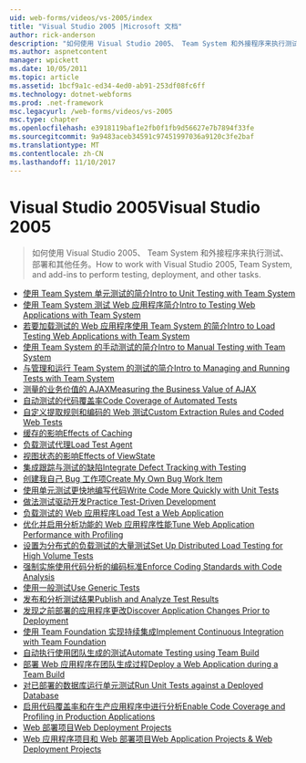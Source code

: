 ```yaml
---
uid: web-forms/videos/vs-2005/index
title: "Visual Studio 2005 |Microsoft 文档"
author: rick-anderson
description: "如何使用 Visual Studio 2005、 Team System 和外接程序来执行测试、 部署和其他任务。"
ms.author: aspnetcontent
manager: wpickett
ms.date: 10/05/2011
ms.topic: article
ms.assetid: 1bcf9a1c-ed34-4ed0-ab91-253df08fc6ff
ms.technology: dotnet-webforms
ms.prod: .net-framework
msc.legacyurl: /web-forms/videos/vs-2005
msc.type: chapter
ms.openlocfilehash: e3918119baf1e2fb0f1fb9d56627e7b7894f33fe
ms.sourcegitcommit: 9a9483aceb34591c97451997036a9120c3fe2baf
ms.translationtype: MT
ms.contentlocale: zh-CN
ms.lasthandoff: 11/10/2017
---
```

<a name="visual-studio-2005"></a><span data-ttu-id="291c6-103">Visual Studio 2005</span><span class="sxs-lookup"><span data-stu-id="291c6-103">Visual Studio 2005</span></span>
====================
> <span data-ttu-id="291c6-104">如何使用 Visual Studio 2005、 Team System 和外接程序来执行测试、 部署和其他任务。</span><span class="sxs-lookup"><span data-stu-id="291c6-104">How to work with Visual Studio 2005, Team System, and add-ins to perform testing, deployment, and other tasks.</span></span>


- [<span data-ttu-id="291c6-105">使用 Team System 单元测试的简介</span><span class="sxs-lookup"><span data-stu-id="291c6-105">Intro to Unit Testing with Team System</span></span>](introduction-to-unit-testing-with-team-system.md)
- [<span data-ttu-id="291c6-106">使用 Team System 测试 Web 应用程序简介</span><span class="sxs-lookup"><span data-stu-id="291c6-106">Intro to Testing Web Applications with Team System</span></span>](introduction-to-testing-web-applications-with-team-system.md)
- [<span data-ttu-id="291c6-107">若要加载测试的 Web 应用程序使用 Team System 的简介</span><span class="sxs-lookup"><span data-stu-id="291c6-107">Intro to Load Testing Web Applications with Team System</span></span>](introduction-to-load-testing-web-applications-with-team-system.md)
- [<span data-ttu-id="291c6-108">使用 Team System 的手动测试的简介</span><span class="sxs-lookup"><span data-stu-id="291c6-108">Intro to Manual Testing with Team System</span></span>](introduction-to-manual-testing-with-team-system.md)
- [<span data-ttu-id="291c6-109">与管理和运行 Team System 的测试的简介</span><span class="sxs-lookup"><span data-stu-id="291c6-109">Intro to Managing and Running Tests with Team System</span></span>](introduction-to-managing-and-running-tests-with-team-system.md)
- [<span data-ttu-id="291c6-110">测量的业务价值的 AJAX</span><span class="sxs-lookup"><span data-stu-id="291c6-110">Measuring the Business Value of AJAX</span></span>](measuring-the-business-value-of-ajax.md)
- [<span data-ttu-id="291c6-111">自动测试的代码覆盖率</span><span class="sxs-lookup"><span data-stu-id="291c6-111">Code Coverage of Automated Tests</span></span>](code-coverage-of-automated-tests.md)
- [<span data-ttu-id="291c6-112">自定义提取规则和编码的 Web 测试</span><span class="sxs-lookup"><span data-stu-id="291c6-112">Custom Extraction Rules and Coded Web Tests</span></span>](custom-extraction-rules-and-coded-web-tests.md)
- [<span data-ttu-id="291c6-113">缓存的影响</span><span class="sxs-lookup"><span data-stu-id="291c6-113">Effects of Caching</span></span>](the-effects-of-caching.md)
- [<span data-ttu-id="291c6-114">负载测试代理</span><span class="sxs-lookup"><span data-stu-id="291c6-114">Load Test Agent</span></span>](using-the-load-test-agent.md)
- [<span data-ttu-id="291c6-115">视图状态的影响</span><span class="sxs-lookup"><span data-stu-id="291c6-115">Effects of ViewState</span></span>](the-effects-of-viewstate.md)
- [<span data-ttu-id="291c6-116">集成跟踪与测试的缺陷</span><span class="sxs-lookup"><span data-stu-id="291c6-116">Integrate Defect Tracking with Testing</span></span>](how-do-i-integrate-defect-tracking-with-testing.md)
- [<span data-ttu-id="291c6-117">创建我自己 Bug 工作项</span><span class="sxs-lookup"><span data-stu-id="291c6-117">Create My Own Bug Work Item</span></span>](how-do-i-create-my-own-bug-work-item.md)
- [<span data-ttu-id="291c6-118">使用单元测试更快地编写代码</span><span class="sxs-lookup"><span data-stu-id="291c6-118">Write Code More Quickly with Unit Tests</span></span>](how-do-i-write-code-more-quickly-with-unit-tests.md)
- [<span data-ttu-id="291c6-119">做法测试驱动开发</span><span class="sxs-lookup"><span data-stu-id="291c6-119">Practice Test-Driven Development</span></span>](how-do-i-practice-test-driven-development.md)
- [<span data-ttu-id="291c6-120">负载测试的 Web 应用程序</span><span class="sxs-lookup"><span data-stu-id="291c6-120">Load Test a Web Application</span></span>](how-do-i-load-test-a-web-application.md)
- [<span data-ttu-id="291c6-121">优化并启用分析功能的 Web 应用程序性能</span><span class="sxs-lookup"><span data-stu-id="291c6-121">Tune Web Application Performance with Profiling</span></span>](how-do-i-tune-web-application-performance-with-profiling.md)
- [<span data-ttu-id="291c6-122">设置为分布式的负载测试的大量测试</span><span class="sxs-lookup"><span data-stu-id="291c6-122">Set Up Distributed Load Testing for High Volume Tests</span></span>](how-do-i-set-up-distributed-load-testing-for-high-volume-tests.md)
- [<span data-ttu-id="291c6-123">强制实施使用代码分析的编码标准</span><span class="sxs-lookup"><span data-stu-id="291c6-123">Enforce Coding Standards with Code Analysis</span></span>](how-do-i-enforce-coding-standards-with-code-analysis.md)
- [<span data-ttu-id="291c6-124">使用一般测试</span><span class="sxs-lookup"><span data-stu-id="291c6-124">Use Generic Tests</span></span>](how-do-i-use-generic-tests.md)
- [<span data-ttu-id="291c6-125">发布和分析测试结果</span><span class="sxs-lookup"><span data-stu-id="291c6-125">Publish and Analyze Test Results</span></span>](how-do-i-publish-and-analyze-test-results.md)
- [<span data-ttu-id="291c6-126">发现之前部署的应用程序更改</span><span class="sxs-lookup"><span data-stu-id="291c6-126">Discover Application Changes Prior to Deployment</span></span>](how-do-i-discover-application-changes-prior-to-deployment.md)
- [<span data-ttu-id="291c6-127">使用 Team Foundation 实现持续集成</span><span class="sxs-lookup"><span data-stu-id="291c6-127">Implement Continuous Integration with Team Foundation</span></span>](how-do-i-implement-continuous-integration-with-team-foundation.md)
- [<span data-ttu-id="291c6-128">自动执行使用团队生成的测试</span><span class="sxs-lookup"><span data-stu-id="291c6-128">Automate Testing using Team Build</span></span>](how-do-i-automate-testing-using-team-build.md)
- [<span data-ttu-id="291c6-129">部署 Web 应用程序在团队生成过程</span><span class="sxs-lookup"><span data-stu-id="291c6-129">Deploy a Web Application during a Team Build</span></span>](how-do-i-deploy-a-web-application-during-a-team-build.md)
- [<span data-ttu-id="291c6-130">对已部署的数据库运行单元测试</span><span class="sxs-lookup"><span data-stu-id="291c6-130">Run Unit Tests against a Deployed Database</span></span>](how-do-i-run-unit-tests-against-a-deployed-database.md)
- [<span data-ttu-id="291c6-131">启用代码覆盖率和在生产应用程序中进行分析</span><span class="sxs-lookup"><span data-stu-id="291c6-131">Enable Code Coverage and Profiling in Production Applications</span></span>](how-do-i-enable-code-coverage-and-profiling-in-production-applications.md)
- [<span data-ttu-id="291c6-132">Web 部署项目</span><span class="sxs-lookup"><span data-stu-id="291c6-132">Web Deployment Projects</span></span>](web-deployment-projects.md)
- [<span data-ttu-id="291c6-133">Web 应用程序项目和 Web 部署项目</span><span class="sxs-lookup"><span data-stu-id="291c6-133">Web Application Projects & Web Deployment Projects</span></span>](web-application-projects-web-deployment-projects.md)
